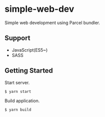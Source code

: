 # simple-web-dev

Simple web development using Parcel bundler.

## Support

- JavaScript(ES5~)
- SASS

## Getting Started

Start server.

```
$ yarn start
```

Build application.

```
$ yarn build
```
